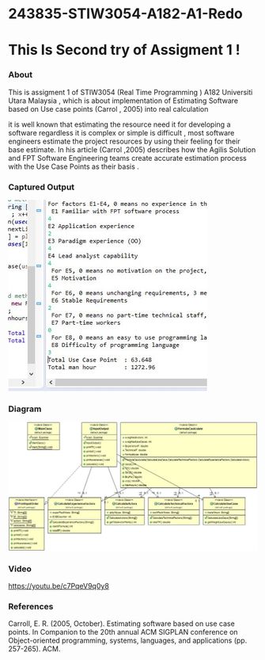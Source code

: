 # 243835-STIW3054-A182-A1-Redo

# This Is Second try of Assigment 1 !

### About 
This is assigment 1 of STIW3054 (Real Time Programming ) A182 Universiti Utara Malaysia , 
which is about implementation of   Estimating Software based on 
Use case points (Carrol , 2005) into real calculation

it is well known that estimating the resource need it for developing a software regardless it is complex or simple is difficult , most software engineers estimate the project resources by using their feeling for their base estimate. In his article (Carrol ,2005) describes how the Agilis Solution and FPT Software Engineering teams create accurate estimation process with the Use Case Points as their basis . 


### Captured Output 

![image](https://github.com/raihanwidia/243835-STIW3054-A182-A1-Redo/blob/master/CaptureRun.JPG)

### Diagram

![image](https://github.com/raihanwidia/243835-STIW3054-A182-A1-Redo/blob/master/243835Diagram.jpg)

### Video

https://youtu.be/c7PqeV9q0y8

### References

Carroll, E. R. (2005, October). Estimating software based on use case points. In Companion to the 20th annual ACM SIGPLAN conference on Object-oriented programming, systems, languages, and applications (pp. 257-265). ACM.
